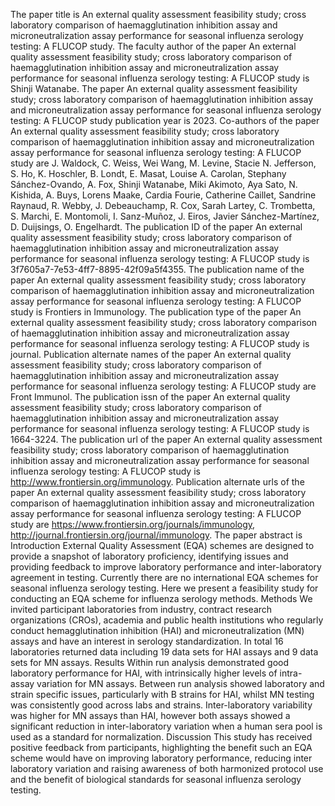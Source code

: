 The paper title is An external quality assessment feasibility study; cross laboratory comparison of haemagglutination inhibition assay and microneutralization assay performance for seasonal influenza serology testing: A FLUCOP study.
The faculty author of the paper An external quality assessment feasibility study; cross laboratory comparison of haemagglutination inhibition assay and microneutralization assay performance for seasonal influenza serology testing: A FLUCOP study is Shinji Watanabe.
The paper An external quality assessment feasibility study; cross laboratory comparison of haemagglutination inhibition assay and microneutralization assay performance for seasonal influenza serology testing: A FLUCOP study publication year is 2023.
Co-authors of the paper An external quality assessment feasibility study; cross laboratory comparison of haemagglutination inhibition assay and microneutralization assay performance for seasonal influenza serology testing: A FLUCOP study are J. Waldock, C. Weiss, Wei Wang, M. Levine, Stacie N. Jefferson, S. Ho, K. Hoschler, B. Londt, E. Masat, Louise A. Carolan, Stephany Sánchez-Ovando, A. Fox, Shinji Watanabe, Miki Akimoto, Aya Sato, N. Kishida, A. Buys, Lorens Maake, Cardia Fourie, Catherine Caillet, Sandrine Raynaud, R. Webby, J. Debeauchamp, R. Cox, Sarah Lartey, C. Trombetta, S. Marchi, E. Montomoli, I. Sanz-Muñoz, J. Eiros, Javier Sánchez-Martínez, D. Duijsings, O. Engelhardt.
The publication ID of the paper An external quality assessment feasibility study; cross laboratory comparison of haemagglutination inhibition assay and microneutralization assay performance for seasonal influenza serology testing: A FLUCOP study is 3f7605a7-7e53-4ff7-8895-42f09a5f4355.
The publication name of the paper An external quality assessment feasibility study; cross laboratory comparison of haemagglutination inhibition assay and microneutralization assay performance for seasonal influenza serology testing: A FLUCOP study is Frontiers in Immunology.
The publication type of the paper An external quality assessment feasibility study; cross laboratory comparison of haemagglutination inhibition assay and microneutralization assay performance for seasonal influenza serology testing: A FLUCOP study is journal.
Publication alternate names of the paper An external quality assessment feasibility study; cross laboratory comparison of haemagglutination inhibition assay and microneutralization assay performance for seasonal influenza serology testing: A FLUCOP study are Front Immunol.
The publication issn of the paper An external quality assessment feasibility study; cross laboratory comparison of haemagglutination inhibition assay and microneutralization assay performance for seasonal influenza serology testing: A FLUCOP study is 1664-3224.
The publication url of the paper An external quality assessment feasibility study; cross laboratory comparison of haemagglutination inhibition assay and microneutralization assay performance for seasonal influenza serology testing: A FLUCOP study is http://www.frontiersin.org/immunology.
Publication alternate urls of the paper An external quality assessment feasibility study; cross laboratory comparison of haemagglutination inhibition assay and microneutralization assay performance for seasonal influenza serology testing: A FLUCOP study are https://www.frontiersin.org/journals/immunology, http://journal.frontiersin.org/journal/immunology.
The paper abstract is Introduction External Quality Assessment (EQA) schemes are designed to provide a snapshot of laboratory proficiency, identifying issues and providing feedback to improve laboratory performance and inter-laboratory agreement in testing. Currently there are no international EQA schemes for seasonal influenza serology testing. Here we present a feasibility study for conducting an EQA scheme for influenza serology methods. Methods We invited participant laboratories from industry, contract research organizations (CROs), academia and public health institutions who regularly conduct hemagglutination inhibition (HAI) and microneutralization (MN) assays and have an interest in serology standardization. In total 16 laboratories returned data including 19 data sets for HAI assays and 9 data sets for MN assays. Results Within run analysis demonstrated good laboratory performance for HAI, with intrinsically higher levels of intra-assay variation for MN assays. Between run analysis showed laboratory and strain specific issues, particularly with B strains for HAI, whilst MN testing was consistently good across labs and strains. Inter-laboratory variability was higher for MN assays than HAI, however both assays showed a significant reduction in inter-laboratory variation when a human sera pool is used as a standard for normalization. Discussion This study has received positive feedback from participants, highlighting the benefit such an EQA scheme would have on improving laboratory performance, reducing inter laboratory variation and raising awareness of both harmonized protocol use and the benefit of biological standards for seasonal influenza serology testing.
